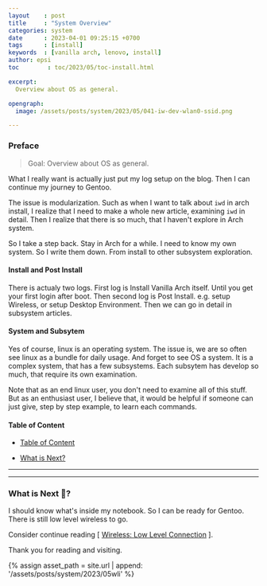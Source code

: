 ```yaml
---
layout    : post
title     : "System Overview"
categories: system
date      : 2023-04-01 09:25:15 +0700
tags      : [install]
keywords  : [vanilla arch, lenovo, install]
author: epsi
toc        : toc/2023/05/toc-install.html

excerpt:
  Overview about OS as general.

opengraph:
  image: /assets/posts/system/2023/05/041-iw-dev-wlan0-ssid.png

---
```


### Preface

> Goal: Overview about OS as general.

What I really want is actually just put my log setup on the blog. Then I can continue my journey to Gentoo.

The issue is modularization.
Such as when I want  to talk about `iwd`
in arch install,
I realize that I need to make a whole new article, examining `iwd` in detail.
Then I realize that there is so much,
that I haven't explore in Arch system.

So I take a step back.
Stay in Arch for a while.
I need to know my own system.
So I write them down.
From install to other subsystem exploration.

#### Install and Post Install

There is actualy two logs.
First log is Install Vanilla Arch itself. Until you get your first login after boot.
Then second log is Post Install. e.g. setup Wireless, or setup Desktop Environment.
Then we can go in detail in subsystem articles.

#### System and Subsytem

Yes of course, linux is an operating system.
The issue is, we are so often see linux as a bundle for daily usage.
And forget to see OS a system.
It is a complex system, that has a few subsystems.
Each subsytem has develop so much,
that require its own examination.

Note that as an end linux user,
you don't need to examine all of this stuff.
But as an enthusiast user, I believe that,
it would be helpful if someone can just give,
step by step example, to learn each commands.

<a name="toc"></a>

#### Table of Content

* [Table of Content](#toc)


* [What is Next?](#whats-next)

-- -- --


-- -- --

<a name="whats-next"></a>

### What is Next 🤔?

I should know what's inside my notebook.
So I can be ready for Gentoo.
There is still low level wireless to go.

Consider continue reading [ [Wireless: Low Level Connection][local-whats-next] ].

Thank you for reading and visiting.

[//]: <> ( -- -- -- links below -- -- -- )

{% assign asset_path = site.url | append: '/assets/posts/system/2023/05wli' %}

[local-whats-next]: /system/2023/05/03/low-level.html
